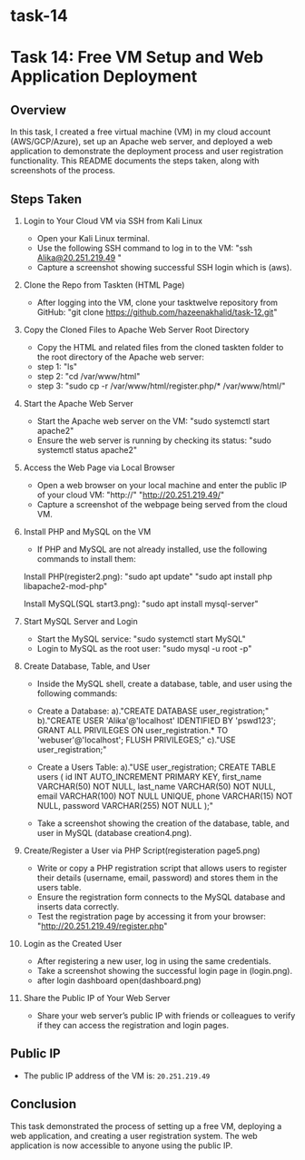 # task-14

# Task 14: Free VM Setup and Web Application Deployment

## Overview

In this task, I created a free virtual machine (VM) in my cloud account (AWS/GCP/Azure), set up an Apache web server, and deployed a web application to demonstrate the deployment process and user registration functionality. This README documents the steps taken, along with screenshots of the process.

## Steps Taken

1. Login to Your Cloud VM via SSH from Kali Linux
   - Open your Kali Linux terminal.
   - Use the following SSH command to log in to the VM:
     "ssh Alika@20.251.219.49
"
   -  Capture a screenshot showing successful SSH login which is (aws).

2. Clone the Repo from Taskten (HTML Page)
   - After logging into the VM, clone your tasktwelve repository from GitHub:
     "git clone https://github.com/hazeenakhalid/task-12.git"

3. Copy the Cloned Files to Apache Web Server Root Directory
   - Copy the HTML and related files from the cloned taskten folder to the root directory of the Apache web server:
   - step 1: "ls"
   - step 2: "cd /var/www/html"
   - step 3: "sudo cp -r /var/www/html/register.php/* /var/www/html/"

4. Start the Apache Web Server
   - Start the Apache web server on the VM:
     "sudo systemctl start apache2"
   - Ensure the web server is running by checking its status:
     "sudo systemctl status apache2"

5. Access the Web Page via Local Browser
   - Open a web browser on your local machine and enter the public IP of your cloud VM:
     "http://<your-vm-public-ip>"
     "http://20.251.219.49/"
   - Capture a screenshot of the webpage being served from the cloud VM.

6. Install PHP and MySQL on the VM
   - If PHP and MySQL are not already installed, use the following commands to install them:

   Install PHP(register2.png):
    "sudo apt update"
    "sudo apt install php libapache2-mod-php"
   
   Install MySQL(SQL start3.png):
    "sudo apt install mysql-server"

7. Start MySQL Server and Login
   - Start the MySQL service:
   "sudo systemctl start MySQL"
   - Login to MySQL as the root user:
   "sudo mysql -u root -p"

8. Create Database, Table, and User
   - Inside the MySQL shell, create a database, table, and user using the following commands:

   - Create a Database:
     a)."CREATE DATABASE user_registration;"
     b)."CREATE USER 'Alika'@'localhost' IDENTIFIED BY 'pswd123';
        GRANT ALL PRIVILEGES ON user_registration.* TO 'webuser'@'localhost';
        FLUSH PRIVILEGES;"
     c)."USE user_registration;"

   - Create a Users Table:
       a)."USE user_registration;
    CREATE TABLE users (
    id INT AUTO_INCREMENT PRIMARY KEY,
    first_name VARCHAR(50) NOT NULL,
    last_name VARCHAR(50) NOT NULL,
    email VARCHAR(100) NOT NULL UNIQUE,
    phone VARCHAR(15) NOT NULL,
    password VARCHAR(255) NOT NULL
   );"


   - Take a screenshot showing the creation of the database, table, and user in MySQL (database creation4.png).

9. Create/Register a User via PHP Script(registeration page5.png)
   - Write or copy a PHP registration script that allows users to register their details (username, email, password) and stores them in the users table.
   - Ensure the registration form connects to the MySQL database and inserts data correctly.
   - Test the registration page by accessing it from your browser:
     "http://20.251.219.49/register.php"

10. Login as the Created User
    - After registering a new user, log in using the same credentials.
    - Take a screenshot showing the successful login page in (login.png).
    - after login dashboard open(dashboard.png)

11. Share the Public IP of Your Web Server
    - Share your web server’s public IP with friends or colleagues to verify if they can access the registration and login pages.

## Public IP
- The public IP address of the VM is: `20.251.219.49`

## Conclusion
This task demonstrated the process of setting up a free VM, deploying a web application, and creating a user registration system. The web application is now accessible to anyone using the public IP.
